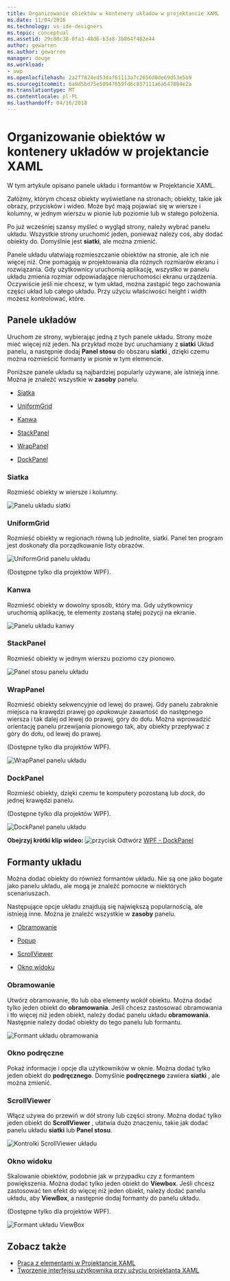 ```yaml
---
title: Organizowanie obiektów w kontenery układów w projektancie XAML
ms.date: 11/04/2016
ms.technology: vs-ide-designers
ms.topic: conceptual
ms.assetid: 29c80c38-0fa3-48d6-b3a8-3b864f482e44
author: gewarren
ms.author: gewarren
manager: douge
ms.workload:
- uwp
ms.openlocfilehash: 2a2f7824ed53daf61113a7c2656d0de69d53e5b9
ms.sourcegitcommit: 6a9d5bd75e50947659fd6c837111a6a547884e2a
ms.translationtype: MT
ms.contentlocale: pl-PL
ms.lasthandoff: 04/16/2018
---
```

# <a name="organize-objects-into-layout-containers-in-xaml-designer"></a>Organizowanie obiektów w kontenery układów w projektancie XAML

W tym artykule opisano panele układu i formantów w Projektancie XAML.

Załóżmy, którym chcesz obiekty wyświetlane na stronach; obiekty, takie jak obrazy, przycisków i wideo. Może być mają pojawiać się w wiersze i kolumny, w jednym wierszu w pionie lub poziomie lub w stałego położenia.

Po już wcześniej szansy myśleć o wygląd strony, należy wybrać panelu układu. Wszystkie strony uruchomić jeden, ponieważ należy coś, aby dodać obiekty do. Domyślnie jest **siatki**, ale można zmienić.

Panele układu ułatwiają rozmieszczanie obiektów na stronie, ale ich nie więcej niż. One pomagają w projektowania dla różnych rozmiarów ekranu i rozwiązania. Gdy użytkownicy uruchomią aplikację, wszystko w panelu układu zmienia rozmiar odpowiadające nieruchomości ekranu urządzenia. Oczywiście jeśli nie chcesz, w tym układ, można zastąpić tego zachowania części układ lub całego układu. Przy użyciu właściwości height i width możesz kontrolować, które.

## <a name="layout-panels"></a>Panele układów

Uruchom ze strony, wybierając jedną z tych panele układu. Strony może mieć więcej niż jeden. Na przykład może być uruchamiany z **siatki** Układ panelu, a następnie dodaj **Panel stosu** do obszaru **siatki** , dzięki czemu można rozmieścić formanty w pionie w tym elemencie.

Poniższe panele układu są najbardziej popularly używane, ale istnieją inne. Można je znaleźć wszystkie w **zasoby** panelu.

- [Siatka](#Grid)

- [UniformGrid](#UniformGrid)

- [Kanwa](#Canvas)

- [StackPanel](#stackpanel)

- [WrapPanel](#wrappanel)

- [DockPanel](#dockpanel)

### <a name="grid"></a>Siatka

Rozmieść obiekty w wiersze i kolumny.

![Panelu układu siatki](../designers/media/98b234b2-ac3b-441f-9136-98375fee87b7.png)

### <a name="uniformgrid"></a>UniformGrid

Rozmieść obiekty w regionach równą lub jednolite, siatki. Panel ten program jest doskonały dla porządkowanie listy obrazów.

![UniformGrid panelu układu](../designers/media/928b9284-a7e8-4678-875a-656b80b78076.png)

(Dostępne tylko dla projektów WPF).

### <a name="canvas"></a>Kanwa

Rozmieść obiekty w dowolny sposób, który ma. Gdy użytkownicy uruchomią aplikację, te elementy zostaną stałej pozycji na ekranie.

![Panelu układu kanwy](../designers/media/e1ae27f0-3a57-454e-b580-877dcea8836d.png)

### <a name="stackpanel"></a>StackPanel

Rozmieść obiekty w jednym wierszu poziomo czy pionowo.

![Panel stosu panelu układu](../designers/media/a85a7b57-b0a8-495e-b985-f0291e41d093.png)

### <a name="wrappanel"></a>WrapPanel

Rozmieść obiekty sekwencyjnie od lewej do prawej. Gdy panelu zabraknie miejsca na krawędzi prawej go *opakowuje* zawartość do następnego wiersza i tak dalej od lewej do prawej, góry do dołu. Można wprowadzić orientację panelu przewijania pionowego tak, aby obiekty przepływać z góry do dołu, od lewej do prawej.

(Dostępne tylko dla projektów WPF).

![WrapPanel panelu układu](../designers/media/b1c415fb-9a32-4a18-aa0b-308fca994ac9.png)

### <a name="dockpanel"></a>DockPanel

Rozmieść obiekty, dzięki czemu te komputery pozostaną lub *dock*, do jednej krawędzi panelu.

(Dostępne tylko dla projektów WPF).

![DockPanel panelu układu](../designers/media/72d46b58-9a49-4dd5-8af7-6843c0440226.png)

**Obejrzyj krótki klip wideo:** ![przycisk Odtwórz](../designers/media/bldadminconsoleinitialconfigicon.PNG) [WPF - DockPanel](https://www.youtube.com/watch?v=EBH_OIM-zPo)

## <a name="layout-controls"></a>Formanty układu

Można dodać obiekty do również formantów układu. Nie są one jako bogate jako panelu układu, ale mogą je znaleźć pomocne w niektórych scenariuszach.

Następujące opcje układu znajdują się największą popularnością, ale istnieją inne. Można je znaleźć wszystkie w **zasoby** panelu.

- [Obramowanie](#Border)

- [Popup](#Popup)

- [ScrollViewer](#scrollviewer)

- [Okno widoku](#viewbox)

### <a name="border"></a>Obramowanie

Utwórz obramowanie, tło lub oba elementy wokół obiektu. Można dodać tylko jeden obiekt do **obramowania**. Jeśli chcesz zastosować obramowania i tło więcej niż jeden obiekt, należy dodać panelu układu **obramowania**. Następnie należy dodać obiekty do tego panelu lub formantu.

![Formant układu obramowania](../designers/media/e761238b-99fd-43c5-bbc4-57538b8289ff.png)

### <a name="popup"></a>Okno podręczne

Pokaż informacje i opcje dla użytkowników w oknie. Można dodać tylko jeden obiekt do **podręcznego**. Domyślnie **podręcznego** zawiera **siatki** , ale można zmienić.

### <a name="scrollviewer"></a>ScrollViewer

Włącz używa do przewiń w dół strony lub części strony. Można dodać tylko jeden obiekt do **ScrollViewer** , ułatwia dużo znaczeniu, takie jak dodać panelu układu **siatki** lub **Panel stosu**.

![Kontrolki ScrollViewer układu](../designers/media/06b326d4-f23d-41a6-b26b-e1aff37572a7.png)

### <a name="viewbox"></a>Okno widoku

Skalowanie obiektów, podobnie jak w przypadku czy z formantem powiększenia. Można dodać tylko jeden obiekt do **Viewbox**. Jeśli chcesz zastosować ten efekt do więcej niż jeden obiekt, należy dodać panelu układu, aby **ViewBox**, a następnie dodaj formanty do panelu układu.

(Dostępne tylko dla projektów WPF).

![Formant układu ViewBox](../designers/media/f5b13c66-d918-4141-8a16-bd8f8628687a.png)

## <a name="see-also"></a>Zobacz także

- [Praca z elementami w Projektancie XAML](../designers/working-with-elements-in-xaml-designer.md)
- [Tworzenie interfejsu użytkownika przy użyciu projektanta XAML](../designers/creating-a-ui-by-using-xaml-designer-in-visual-studio.md)